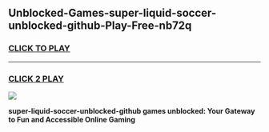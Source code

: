 
## Unblocked-Games-super-liquid-soccer-unblocked-github-Play-Free-nb72q
<h3>
<a href="https://premium76.site?title=super-liquid-soccer-unblocked-github&ref=20M">CLICK TO PLAY</a></h3>
<hr>

<h3>
<a href="https://premium76.site?title=super-liquid-soccer-unblocked-github&ref=20M">CLICK 2 PLAY</a>
  
</h3>

<a href="https://premium76.site?title=super-liquid-soccer-unblocked-github&ref=19M"><img src="https://clearcache.store/games.png"></a>


**super-liquid-soccer-unblocked-github games unblocked: Your Gateway to Fun and Accessible Online Gaming**
